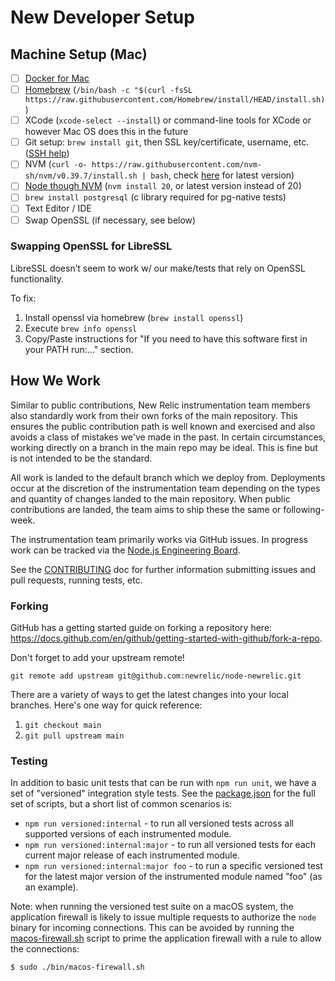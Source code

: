 # New Developer Setup

## Machine Setup (Mac)

- [ ] [Docker for Mac](https://docs.docker.com/desktop/install/mac-install/)
- [ ] [Homebrew](https://brew.sh/) (`/bin/bash -c "$(curl -fsSL https://raw.githubusercontent.com/Homebrew/install/HEAD/install.sh)`)
- [ ] XCode (`xcode-select --install`) or command-line tools for XCode or however Mac OS does this in the future
- [ ] Git setup: `brew install git`, then SSL key/certificate, username, etc. ([SSH help](https://docs.github.com/en/enterprise/2.15/user/articles/adding-a-new-ssh-key-to-your-github-account))
- [ ] NVM (`curl -o- https://raw.githubusercontent.com/nvm-sh/nvm/v0.39.7/install.sh | bash`, check [here](https://github.com/nvm-sh/nvm) for latest version)
- [ ] [Node though NVM](https://nodejs.org/en/download/package-manager) (`nvm install 20`, or latest version instead of 20)
- [ ] `brew install postgresql` (c library required for pg-native tests)
- [ ] Text Editor / IDE
- [ ] Swap OpenSSL (if necessary, see below)

### Swapping OpenSSL for LibreSSL

LibreSSL doesn’t seem to work w/ our make/tests that rely on OpenSSL functionality.

To fix:

1. Install openssl via homebrew (`brew install openssl`)
2. Execute `brew info openssl`
3. Copy/Paste instructions for "If you need to have this software first in your PATH run:..." section.

## How We Work

Similar to public contributions, New Relic instrumentation team members also standardly work from their own forks of the main repository. This ensures the public contribution path is well known and exercised and also avoids a class of mistakes we've made in the past. In certain circumstances, working directly on a branch in the main repo may be ideal. This is fine but is not intended to be the standard.

All work is landed to the default branch which we deploy from. Deployments occur at the discretion of the instrumentation team depending on the types and quantity of changes landed to the main repository. When public contributions are landed, the team aims to ship these the same or following-week.

The instrumentation team primarily works via GitHub issues. In progress work can be tracked via the [Node.js Engineering Board](https://github.com/orgs/newrelic/projects/105).

See the [CONTRIBUTING](../CONTRIBUTING.md) doc for further information submitting issues and pull requests, running tests, etc.

### Forking

GitHub has a getting started guide on forking a repository here: https://docs.github.com/en/github/getting-started-with-github/fork-a-repo.

Don't forget to add your upstream remote!

`git remote add upstream git@github.com:newrelic/node-newrelic.git`

There are a variety of ways to get the latest changes into your local branches. Here's one way for quick reference:

1. `git checkout main`
2. `git pull upstream main`

### Testing

In addition to basic unit tests that can be run with `npm run unit`, we have
a set of "versioned" integration style tests. See the [package.json](../package.json)
for the full set of scripts, but a short list of common scenarios is:

+ `npm run versioned:internal` - to run all versioned tests across all supported
  versions of each instrumented module.
+ `npm run versioned:internal:major` - to run all versioned tests for each
  current major release of each instrumented module.
+ `npm run versioned:internal:major foo` - to run a specific versioned test
  for the latest major version of the instrumented module named "foo" (as an
  example).

Note: when running the versioned test suite on a macOS system, the application
firewall is likely to issue multiple requests to authorize the `node` binary
for incoming connections. This can be avoided by running the
[macos-firewall.sh](../bin/macos-firewall.sh) script to prime the application
firewall with a rule to allow the connections:

```sh
$ sudo ./bin/macos-firewall.sh
```
